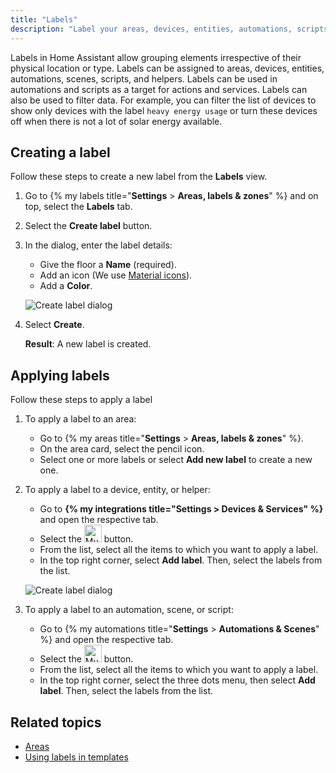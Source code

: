 ```yaml
---
title: "Labels"
description: "Label your areas, devices, entities, automations, scripts, and helpers. Then, filter by label or run an automation on all entities with that label."
---
```


Labels in Home Assistant allow grouping elements irrespective of their physical location or type. Labels can be assigned to areas, devices, entities, automations, scenes, scripts, and helpers. Labels can be used in automations and scripts as a target for actions and services. Labels can also be used to filter data. For example, you can filter the list of devices to show only devices with the label `heavy energy usage` or turn these devices off when there is not a lot of solar energy available.

## Creating a label

Follow these steps to create a new label from the **Labels** view.

1. Go to {% my labels title="**Settings** > **Areas, labels & zones**" %} and on top, select the **Labels** tab.
2. Select the **Create label** button.
3. In the dialog, enter the label details:
   - Give the floor a **Name** (required).
   - Add an icon (We use [Material icons](https://pictogrammers.com/library/mdi/)).
   - Add a **Color**.

    ![Create label dialog](/images/organizing/create_label_01.png)
4. Select **Create**.

   **Result**: A new label is created.

## Applying labels

Follow these steps to apply a label

1. To apply a label to an area:
   - Go to {% my areas title="**Settings** > **Areas, labels & zones**" %}.
   - On the area card, select the pencil icon.
   - Select one or more labels or select **Add new label** to create a new one.
2. To apply a label to a device, entity, or helper:
   - Go to **{% my integrations title="Settings > Devices & Services" %}** and open the respective tab.
   - Select the <img height="28px" src="/images/organizing/multiselect_icon.png" alt="Multiselect icon"/> button.
   - From the list, select all the items to which you want to apply a label.
   - In the top right corner, select **Add label**. Then, select the labels from the list.

    ![Create label dialog](/images/organizing/labels_add_05.png)
3. To apply a label to an automation, scene, or script:
   - Go to {% my automations title="**Settings** > **Automations & Scenes**" %} and open the respective tab.
   - Select the <img height="28px" src="/images/organizing/multiselect_icon.png" alt="Multiselect icon"/> button.
   - From the list, select all the items to which you want to apply a label.
   - In the top right corner, select the three dots menu, then select **Add label**. Then, select the labels from the list.

## Related topics

- [Areas](/docs/organizing/areas/)
- [Using labels in templates](/docs/configuration/templating/#labels)
